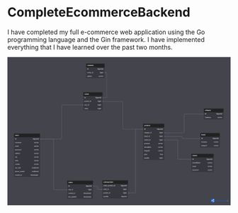 # CompleteEcommerceBackend
I have completed my full e-commerce web application using the Go programming language and the Gin framework. I have implemented everything that I have learned over the past two months.

![](images/APP_DIAGRAM.png)
